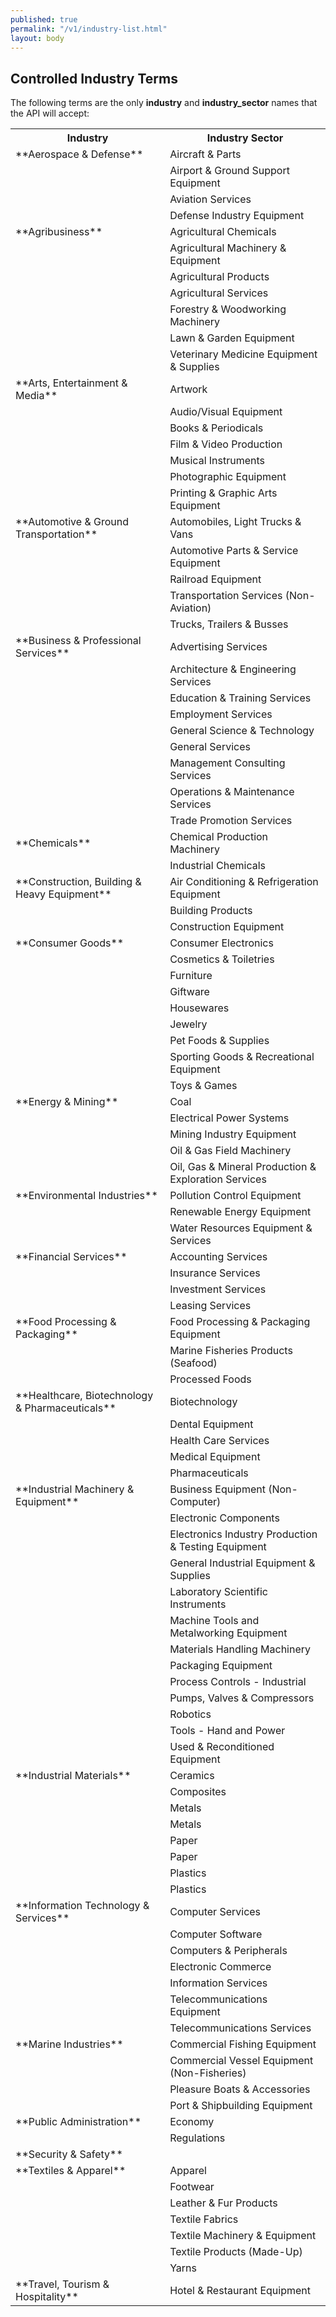 ```yaml
---
published: true
permalink: "/v1/industry-list.html"
layout: body
---
```


## Controlled Industry Terms

The following terms are the only **industry** and **industry_sector** names that the API will accept:

<table border="0">
<tr>
<th>Industry</th>
<th>Industry Sector</th>
</tr>

<tr>
  <td>**Aerospace &amp;  Defense**</td>
  <td>Aircraft &amp; Parts</td>
 </tr>
 <tr>
  <td></td>
  <td>Airport &amp; Ground Support Equipment</td>
 </tr>
 <tr>
  <td></td>
  <td>Aviation Services</td>
 </tr>
 <tr>
  <td></td>
  <td>Defense Industry Equipment</td>
 </tr>
 <tr>
  <td>**Agribusiness**</td>
  <td>Agricultural Chemicals</td>
 </tr>
 <tr>
  <td></td>
  <td>Agricultural Machinery &amp; Equipment</td>
 </tr>
 <tr>
  <td></td>
  <td>Agricultural Products</td>
 </tr>
 <tr>
  <td></td>
  <td>Agricultural Services</td>
 </tr>
 <tr>
  <td></td>
  <td>Forestry &amp; Woodworking Machinery</td>
 </tr>
 <tr>
  <td></td>
  <td>Lawn &amp; Garden Equipment</td>
 </tr>
 <tr>
  <td></td>
  <td>Veterinary Medicine Equipment &amp; Supplies</td>
 </tr>
 <tr>
  <td>**Arts, Entertainment &amp; Media**</td>
  <td>Artwork</td>
 </tr>
 <tr>
  <td></td>
  <td>Audio/Visual Equipment</td>
 </tr>
 <tr>
  <td></td>
  <td>Books &amp; Periodicals</td>
 </tr>
 <tr>
  <td></td>
  <td>Film &amp; Video Production</td>
 </tr>
 <tr>
  <td></td>
  <td>Musical Instruments</td>
 </tr>
 <tr>
  <td></td>
  <td>Photographic Equipment</td>
 </tr>
 <tr>
  <td></td>
  <td>Printing &amp; Graphic Arts Equipment</td>
 </tr>
 <tr>
  <td>**Automotive &amp; Ground Transportation**</td>
  <td>Automobiles, Light Trucks &amp; Vans</td>
 </tr>
 <tr>
  <td></td>
  <td>Automotive Parts &amp;  Service Equipment</td>
 </tr>
 <tr>
  <td></td>
  <td>Railroad Equipment</td>
 </tr>
 <tr>
  <td></td>
  <td>Transportation Services (Non-Aviation)</td>
 </tr>
 <tr>
    <td></td>
  <td>Trucks, Trailers &amp; Busses</td>
 </tr>
 <tr>
  <td>**Business &amp; Professional Services**</td>
  <td>Advertising Services</td>
 </tr>
 <tr>
  <td></td>
  <td>Architecture &amp;
  Engineering Services</td>
 </tr>
 <tr>
  <td></td>
  <td>Education &amp; Training
  Services</td>
 </tr>
 <tr>
  <td></td>
  <td>Employment Services</td>
 </tr>
 <tr>
  <td></td>
  <td>General Science &amp; Technology</td>
 </tr>
 <tr>
  <td></td>
  <td>General Services</td>
 </tr>
 <tr>
  <td></td>
  <td>Management Consulting Services</td>
 </tr>
 <tr>
  <td></td>
  <td>Operations &amp; Maintenance Services</td>
 </tr>
 <tr>
  <td></td>
  <td>Trade Promotion Services</td>
 </tr>
 <tr>
  <td>**Chemicals**</td>
  <td>Chemical Production Machinery</td>
 </tr>
 <tr>
  <td></td>
  <td>Industrial Chemicals</td>
 </tr>
 <tr>
  <td>**Construction, Building &amp; Heavy Equipment**</td>
  <td>Air Conditioning &amp; Refrigeration Equipment</td>
 </tr>
 <tr>
  <td></td>
  <td>Building Products</td>
 </tr>
 <tr>
  <td></td>
  <td>Construction Equipment</td>
 </tr>
 <tr>
  <td>**Consumer Goods**</td>
  <td>Consumer Electronics</td>
 </tr>
 <tr>
  <td></td>
  <td>Cosmetics &amp; Toiletries</td>
 </tr>
 <tr>
  <td></td>
  <td>Furniture</td>
 </tr>
 <tr>
  <td></td>
  <td>Giftware</td>
 </tr>
 <tr>
  <td></td>
  <td>Housewares</td>
 </tr>
 <tr>
  <td></td>
  <td>Jewelry</td>
 </tr>
 <tr>
  <td></td>
  <td>Pet Foods &amp; Supplies</td>
 </tr>
 <tr>
  <td></td>
  <td>Sporting Goods &amp; Recreational Equipment</td>
 </tr>
 <tr>
  <td></td>
  <td>Toys &amp; Games</td>
 </tr>
<tr>
  <td>**Energy &amp; Mining**</td>
  <td>Coal</td>
 </tr>
 <tr>
  <td></td>
  <td>Electrical Power Systems</td>
 </tr>
 <tr>
  <td></td>
  <td>Mining Industry Equipment</td>
 </tr>
 <tr>
  <td></td>
  <td>Oil &amp; Gas Field Machinery</td>
 </tr>
 <tr>
  <td></td>
  <td>Oil, Gas &amp; Mineral Production &amp; Exploration Services</td>
 </tr>
 <tr>
  <td>**Environmental Industries**</td>
  <td>Pollution Control Equipment</td>
 </tr>
 <tr>
  <td></td>
  <td>Renewable Energy Equipment</td>
 </tr>
 <tr>
  <td></td>
  <td>Water Resources Equipment &amp; Services</td>
 </tr>
<tr>
  <td>**Financial Services**</td>
  <td>Accounting Services</td>
 </tr>
 <tr>
  <td></td>
  <td>Insurance Services</td>
 </tr>
 <tr>
  <td></td>
  <td>Investment Services</td>
 </tr>
 <tr>
  <td></td>
  <td>Leasing Services</td>
 </tr>
<tr>
  <td>**Food Processing &amp; Packaging**</td>
  <td>Food Processing &amp; Packaging Equipment</td>
 </tr>
 <tr>
  <td></td>
  <td>Marine Fisheries Products (Seafood)</td>
 </tr>
 <tr>
  <td></td>
  <td>Processed Foods</td>
 </tr>
  <tr>
  <td>**Healthcare, Biotechnology &amp; Pharmaceuticals**</td>
  <td>Biotechnology</td>
 </tr>
 <tr>
  <td></td>
  <td>Dental Equipment</td>
 </tr>
 <tr>
  <td></td>
  <td>Health Care Services</td>
 </tr>
 <tr>
  <td></td>
  <td>Medical Equipment</td>
 </tr>
 <tr>
  <td></td>
  <td>Pharmaceuticals</td>
 </tr>
 <tr>
  <td>**Industrial Machinery &amp; Equipment**</td>
  <td>Business Equipment (Non-Computer)</td>
 </tr>
 <tr>
  <td></td>
  <td>Electronic Components</td>
 </tr>
 <tr>
  <td></td>
  <td>Electronics Industry Production &amp; Testing Equipment</td>
 </tr>
 <tr>
  <td></td>
  <td>General Industrial Equipment &amp; Supplies</td>
 </tr>
 <tr>
  <td></td>
  <td>Laboratory Scientific Instruments</td>
 </tr>
 <tr>
  <td></td>
  <td>Machine Tools and Metalworking Equipment</td>
 </tr>
 <tr>
  <td></td>
  <td>Materials Handling Machinery</td>
 </tr>
 <tr>
  <td></td>
  <td>Packaging Equipment</td>
 </tr>
 <tr>
  <td></td>
  <td>Process Controls - Industrial</td>
 </tr>
 <tr>
  <td></td>
  <td>Pumps, Valves &amp; Compressors</td>
 </tr>
 <tr>
  <td></td>
  <td>Robotics</td>
 </tr>
 <tr>
  <td></td>
  <td>Tools - Hand and Power</td>
 </tr>
 <tr>
  <td></td>
  <td>Used &amp; Reconditioned Equipment</td>
 </tr>
 <tr>
  <td>**Industrial Materials**</td>
  <td>Ceramics</td>
 </tr>
 <tr>
  <td></td>
  <td>Composites</td>
 </tr>
 <tr>
  <td></td>
  <td>Metals</td>
 </tr>
 <tr>
  <td></td>
  <td>Metals</td>
 </tr>
 <tr>
  <td></td>
  <td>Paper</td>
 </tr>
 <tr>
  <td></td>
  <td>Paper</td>
 </tr>
 <tr>
  <td></td>
  <td>Plastics</td>
 </tr>
 <tr>
  <td></td>
  <td>Plastics</td>
 </tr>
 <tr>
  <td>**Information Technology &amp; Services**</td>
  <td>Computer Services</td>
 </tr>
 <tr>
  <td></td>
  <td>Computer Software</td>
 </tr>
 <tr>
  <td></td>
  <td>Computers &amp; Peripherals</td>
 </tr>
 <tr>
  <td></td>
  <td>Electronic Commerce</td>
 </tr>
 <tr>
  <td></td>
  <td>Information Services</td>
 </tr>
 <tr>
  <td></td>
  <td>Telecommunications Equipment</td>
 </tr>
 <tr>
  <td></td>
  <td>Telecommunications Services</td>
 </tr>
 <tr>
  <td>**Marine Industries**</td>
  <td>Commercial Fishing Equipment</td>
 </tr>
 <tr>
  <td></td>
  <td>Commercial Vessel Equipment (Non-Fisheries)</td>
 </tr>
 <tr>
  <td></td>
  <td>Pleasure Boats &amp; Accessories</td>
 </tr>
 <tr>
  <td></td>
  <td>Port &amp; Shipbuilding Equipment</td>
 </tr>
 <tr>
  <td>**Public Administration**</td>
  <td>Economy</td>
 </tr>
 <tr>
  <td></td>
  <td>Regulations</td>
 </tr>
 <tr>
  <td>**Security &amp; Safety**</td>
  <td>&nbsp;</td>
 </tr>
 <tr>
  <td>**Textiles &amp; Apparel**</td>
  <td>Apparel</td>
 </tr>
 <tr>
  <td></td>
  <td>Footwear</td>
 </tr>
 <tr>
  <td></td>
  <td>Leather &amp; Fur Products</td>
 </tr>
 <tr>
  <td></td>
  <td>Textile Fabrics</td>
 </tr>
 <tr>
  <td></td>
  <td>Textile Machinery &amp; Equipment</td>
 </tr>
 <tr>
  <td></td>
  <td>Textile Products (Made-Up)</td>
 </tr>
 <tr>
  <td></td>
  <td>Yarns</td>
 </tr>
 <tr>
  <td>**Travel, Tourism &amp; Hospitality**</td>
  <td>Hotel &amp; Restaurant
  Equipment</td>
 </tr>

</table>